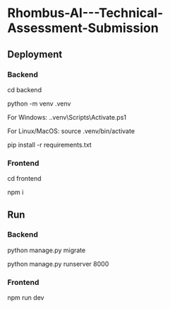 # Rhombus-AI---Technical-Assessment-Submission

## Deployment
### Backend
cd backend

python -m venv .venv

For Windows: .\.venv\Scripts\Activate.ps1

For Linux/MacOS: source .venv/bin/activate

pip install -r requirements.txt

### Frontend
cd frontend

npm i

## Run
### Backend
python manage.py migrate

python manage.py runserver 8000

### Frontend
npm run dev